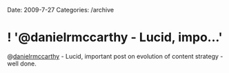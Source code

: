 Date: 2009-7-27
Categories: /archive

# ! '@danielrmccarthy - Lucid, impo...'

@<a href="http://twitter.com/danielrmccarthy">danielrmccarthy</a> - Lucid, important post on evolution of content strategy - well done.
